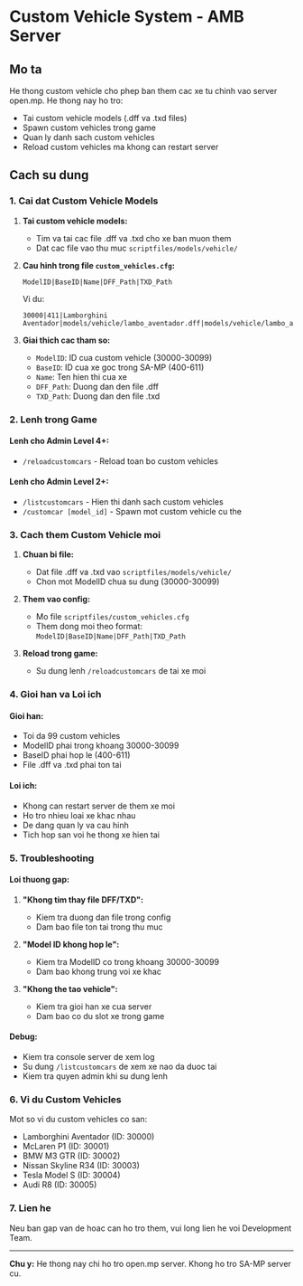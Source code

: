 # Custom Vehicle System - AMB Server

## Mo ta
He thong custom vehicle cho phep ban them cac xe tu chinh vao server open.mp. He thong nay ho tro:
- Tai custom vehicle models (.dff va .txd files)
- Spawn custom vehicles trong game
- Quan ly danh sach custom vehicles
- Reload custom vehicles ma khong can restart server

## Cach su dung

### 1. Cai dat Custom Vehicle Models

1. **Tai custom vehicle models:**
   - Tim va tai cac file .dff va .txd cho xe ban muon them
   - Dat cac file vao thu muc `scriptfiles/models/vehicle/`

2. **Cau hinh trong file `custom_vehicles.cfg`:**
   ```
   ModelID|BaseID|Name|DFF_Path|TXD_Path
   ```
   
   Vi du:
   ```
   30000|411|Lamborghini Aventador|models/vehicle/lambo_aventador.dff|models/vehicle/lambo_aventador.txd
   ```

3. **Giai thich cac tham so:**
   - `ModelID`: ID cua custom vehicle (30000-30099)
   - `BaseID`: ID cua xe goc trong SA-MP (400-611)
   - `Name`: Ten hien thi cua xe
   - `DFF_Path`: Duong dan den file .dff
   - `TXD_Path`: Duong dan den file .txd

### 2. Lenh trong Game

#### Lenh cho Admin Level 4+:
- `/reloadcustomcars` - Reload toan bo custom vehicles

#### Lenh cho Admin Level 2+:
- `/listcustomcars` - Hien thi danh sach custom vehicles
- `/customcar [model_id]` - Spawn mot custom vehicle cu the

### 3. Cach them Custom Vehicle moi

1. **Chuan bi file:**
   - Dat file .dff va .txd vao `scriptfiles/models/vehicle/`
   - Chon mot ModelID chua su dung (30000-30099)

2. **Them vao config:**
   - Mo file `scriptfiles/custom_vehicles.cfg`
   - Them dong moi theo format: `ModelID|BaseID|Name|DFF_Path|TXD_Path`

3. **Reload trong game:**
   - Su dung lenh `/reloadcustomcars` de tai xe moi

### 4. Gioi han va Loi ich

#### Gioi han:
- Toi da 99 custom vehicles
- ModelID phai trong khoang 30000-30099
- BaseID phai hop le (400-611)
- File .dff va .txd phai ton tai

#### Loi ich:
- Khong can restart server de them xe moi
- Ho tro nhieu loai xe khac nhau
- De dang quan ly va cau hinh
- Tich hop san voi he thong xe hien tai

### 5. Troubleshooting

#### Loi thuong gap:
1. **"Khong tim thay file DFF/TXD":**
   - Kiem tra duong dan file trong config
   - Dam bao file ton tai trong thu muc

2. **"Model ID khong hop le":**
   - Kiem tra ModelID co trong khoang 30000-30099
   - Dam bao khong trung voi xe khac

3. **"Khong the tao vehicle":**
   - Kiem tra gioi han xe cua server
   - Dam bao co du slot xe trong game

#### Debug:
- Kiem tra console server de xem log
- Su dung `/listcustomcars` de xem xe nao da duoc tai
- Kiem tra quyen admin khi su dung lenh

### 6. Vi du Custom Vehicles

Mot so vi du custom vehicles co san:
- Lamborghini Aventador (ID: 30000)
- McLaren P1 (ID: 30001)
- BMW M3 GTR (ID: 30002)
- Nissan Skyline R34 (ID: 30003)
- Tesla Model S (ID: 30004)
- Audi R8 (ID: 30005)

### 7. Lien he

Neu ban gap van de hoac can ho tro them, vui long lien he voi Development Team.

---
**Chu y:** He thong nay chi ho tro open.mp server. Khong ho tro SA-MP server cu.
